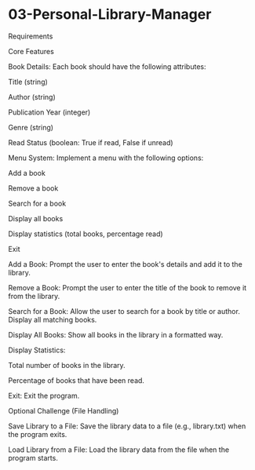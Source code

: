 # 03-Personal-Library-Manager

Requirements

Core Features

Book Details: Each book should have the following attributes:

Title (string)

Author (string)

Publication Year (integer)

Genre (string)

Read Status (boolean: True if read, False if unread)

Menu System: Implement a menu with the following options:

Add a book

Remove a book

Search for a book

Display all books

Display statistics (total books, percentage read)

Exit

Add a Book: Prompt the user to enter the book's details and add it to the library.

Remove a Book: Prompt the user to enter the title of the book to remove it from the library.

Search for a Book: Allow the user to search for a book by title or author. Display all matching books.

Display All Books: Show all books in the library in a formatted way.

Display Statistics:

Total number of books in the library.

Percentage of books that have been read.

Exit: Exit the program.

Optional Challenge (File Handling)

Save Library to a File: Save the library data to a file (e.g., library.txt) when the program exits.

Load Library from a File: Load the library data from the file when the program starts.

